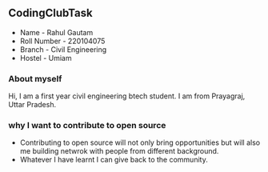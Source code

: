 ## CodingClubTask
* Name - Rahul Gautam
* Roll Number - 220104075
* Branch - Civil Engineering
* Hostel - Umiam

### About myself
Hi, I am a first year civil engineering btech student. I am from Prayagraj, Uttar Pradesh. 

### why I want to contribute to open source

* Contributing to open source will not only bring opportunities but will also me building netwrok with people from different background.
* Whatever I have learnt I can give back to the community.
